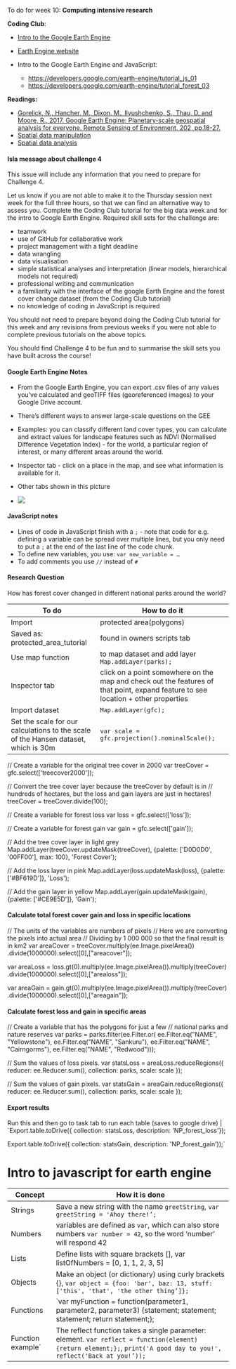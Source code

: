 To do for week 10: **Computing intensive research**

**Coding Club**:
- [Intro to the Google Earth Engine](https://ourcodingclub.github.io/tutorials/earth-engine/)
- [Earth Engine website](https://earthengine.google.com/)

- Intro to the Google Earth Engine and JavaScript:
  - https://developers.google.com/earth-engine/tutorial_js_01
  - https://developers.google.com/earth-engine/tutorial_forest_03


**Readings:**
- [Gorelick, N., Hancher, M., Dixon, M., Ilyushchenko, S., Thau, D. and Moore, R.,  2017.  Google  Earth  Engine:  Planetary-scale  geospatial  analysis  for everyone. Remote Sensing of Environment, 202,   pp.18-27.](https://www.sciencedirect.com/science/article/pii/S0034425717302900)
- [Spatial data manipulation](http://rspatial.org/spatial/index.html)
- [Spatial data analysis](http://rspatial.org/analysis/index.html)


#### Isla message about challenge 4
This issue will include any information that you need to prepare for Challenge 4.

Let us know if you are not able to make it to the Thursday session next week for the full three hours, so that we can find an alternative way to assess you.
Complete the Coding Club tutorial for the big data week and for the intro to Google Earth Engine.
Required skill sets for the challenge are:
* teamwork
* use of GitHub for collaborative work
* project management with a tight deadline
* data wrangling
* data visualisation
* simple statistical analyses and interpretation (linear models, hierarchical models not required)
* professional writing and communication
* a familiarity with the interface of the google Earth Engine and the forest cover change dataset (from the Coding Club tutorial)
* no knowledge of coding in JavaScript is required

You should not need to prepare beyond doing the Coding Club tutorial for this week and any revisions from previous weeks if you were not able to complete previous tutorials on the above topics.

You should find Challenge 4 to be fun and to summarise the skill sets you have built across the course!


#### Google Earth Engine Notes

* From the Google Earth Engine, you can export .csv files of any values you’ve calculated and geoTIFF files (georeferenced images) to your Google Drive account.


* There’s different ways to answer large-scale questions on the GEE
* Examples: you can classify different land cover types, you can calculate and extract values for landscape features such as NDVI (Normalised Difference Vegetation Index) - for the world, a particular region of interest, or many different areas around the world.

* Inspector tab - click on a place in the map, and see what information is available for it.
* Other tabs shown in this picture
* ![]("gee_layout.png")


#### JavaScript notes 

* Lines of code in JavaScript finish with a `;` -  note that code for e.g. defining a variable can be spread over multiple lines, but you only need to put a `;` at the end of the last line of the code chunk.
* To define new variables, you use: `var new_variable = …`
* To add comments you use `//` instead of `#`


#### Research Question
How has forest cover changed in different national parks around the world?

To do | How to do it
------|------------------
Import |  protected area(polygons)
Saved as: protected_area_tutorial | found in owners scripts tab
Use map function | to map dataset and add layer `Map.addLayer(parks);`
Inspector tab | click on a point somewhere on the map and check out the features of that point, expand feature to see location + other properties
Import dataset | `Map.addLayer(gfc);`
Set the scale for our calculations to the scale of the Hansen dataset, which is 30m | `var scale = gfc.projection().nominalScale();`


// Create a variable for the original tree cover in 2000
var treeCover = gfc.select(['treecover2000']);

// Convert the tree cover layer because the treeCover by default is in
// hundreds of hectares, but the loss and gain layers are just in hectares!
treeCover = treeCover.divide(100);

// Create a variable for forest loss
var loss = gfc.select(['loss']);

// Create a variable for forest gain
var gain = gfc.select(['gain']);



// Add the tree cover layer in light grey
Map.addLayer(treeCover.updateMask(treeCover),
    {palette: ['D0D0D0', '00FF00'], max: 100}, 'Forest Cover');

// Add the loss layer in pink
Map.addLayer(loss.updateMask(loss),
            {palette: ['#BF619D']}, 'Loss');

// Add the gain layer in yellow
Map.addLayer(gain.updateMask(gain),
            {palette: ['#CE9E5D']}, 'Gain');


#### Calculate total forest cover gain and loss in specific locations

// The units of the variables are numbers of pixels
// Here we are converting the pixels into actual area
// Dividing by 1 000 000 so that the final result is in km2
var areaCover = treeCover.multiply(ee.Image.pixelArea())
                .divide(1000000).select([0],["areacover"]);

var areaLoss = loss.gt(0).multiply(ee.Image.pixelArea()).multiply(treeCover)
              .divide(1000000).select([0],["arealoss"]);

var areaGain = gain.gt(0).multiply(ee.Image.pixelArea()).multiply(treeCover)
              .divide(1000000).select([0],["areagain"]);


#### Calculate forest loss and gain in specific areas

// Create a variable that has the polygons for just a few
// national parks and nature reserves
var parks = parks.filter(ee.Filter.or(
    ee.Filter.eq("NAME", "Yellowstone"),
    ee.Filter.eq("NAME", "Sankuru"),
    ee.Filter.eq("NAME", "Cairngorms"),
    ee.Filter.eq("NAME", "Redwood")));


// Sum the values of loss pixels.
var statsLoss = areaLoss.reduceRegions({
  reducer: ee.Reducer.sum(),
  collection: parks,
  scale: scale
});

// Sum the values of gain pixels.
var statsGain = areaGain.reduceRegions({
  reducer: ee.Reducer.sum(),
  collection: parks,
  scale: scale
});


#### Export results

Run this and then go to task tab to run each table (saves to google drive) |
`Export.table.toDrive({
  collection: statsLoss,
  description: 'NP_forest_loss'});
  
Export.table.toDrive({
  collection: statsGain,
  description: 'NP_forest_gain’});`


# Intro to javascript for earth engine

Concept | How it is done
--------|-----------------
Strings | Save a new string with the name `greetString`, `var greetString = 'Ahoy there!’;`
Numbers | variables are defined as `var`, which can also store numbers `var number = 42`, so the word ‘number’ will respond 42
Lists | Define lists with square brackets [], var listOfNumbers = [0, 1, 1, 2, 3, 5]
Objects | Make an object (or dictionary) using curly brackets {}, `var object = {foo: 'bar', baz: 13, stuff: ['this', 'that', 'the other thing’]};`
Functions | `var myFunction = function(parameter1, parameter2, parameter3) {statement; statement; statement; return statement;};
Function example` | The reflect function takes a single parameter: element. `var reflect = function(element) {return element;};`, `print('A good day to you!', reflect('Back at you!’));`

